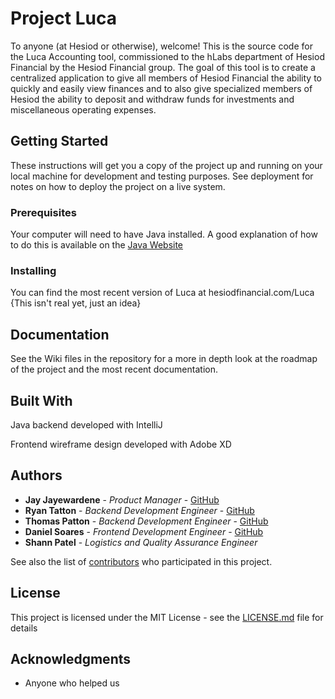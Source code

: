 # Project Luca

To anyone (at Hesiod or otherwise), welcome! This is the source code for the Luca Accounting tool, commissioned to the hLabs department of Hesiod Financial by the Hesiod Financial group. The goal of this tool is to create a centralized application to give all members of Hesiod Financial the ability to quickly and easily view finances and to also give specialized members of Hesiod the ability to deposit and withdraw funds for investments and miscellaneous operating expenses.

## Getting Started

These instructions will get you a copy of the project up and running on your local machine for development and testing purposes. See deployment for notes on how to deploy the project on a live system.

### Prerequisites

Your computer will need to have Java installed. A good explanation of how to do this is available on the [Java Website](https://www.java.com/en/download/help/download_options.xml)

### Installing

You can find the most recent version of Luca at hesiodfinancial.com/Luca {This isn't real yet, just an idea}

## Documentation

See the Wiki files in the repository for a more in depth look at the roadmap of the project and the most recent documentation.

## Built With

Java backend developed with IntelliJ

Frontend wireframe design developed with Adobe XD

## Authors

* **Jay Jayewardene** - *Product Manager* - [GitHub](https://github.com/jay-5)
* **Ryan Tatton** - *Backend Development Engineer* - [GitHub](https://github.com/rtatton)
* **Thomas Patton** - *Backend Development Engineer* - [GitHub](https://github.com/thomaspttn)
* **Daniel Soares** - *Frontend Development Engineer* - [GitHub](https://github.com/HubMaster9000)
* **Shann Patel** - *Logistics and Quality Assurance Engineer* 


See also the list of [contributors](https://github.com/your/project/contributors) who participated in this project.

## License

This project is licensed under the MIT License - see the [LICENSE.md](LICENSE.md) file for details

## Acknowledgments

* Anyone who helped us
